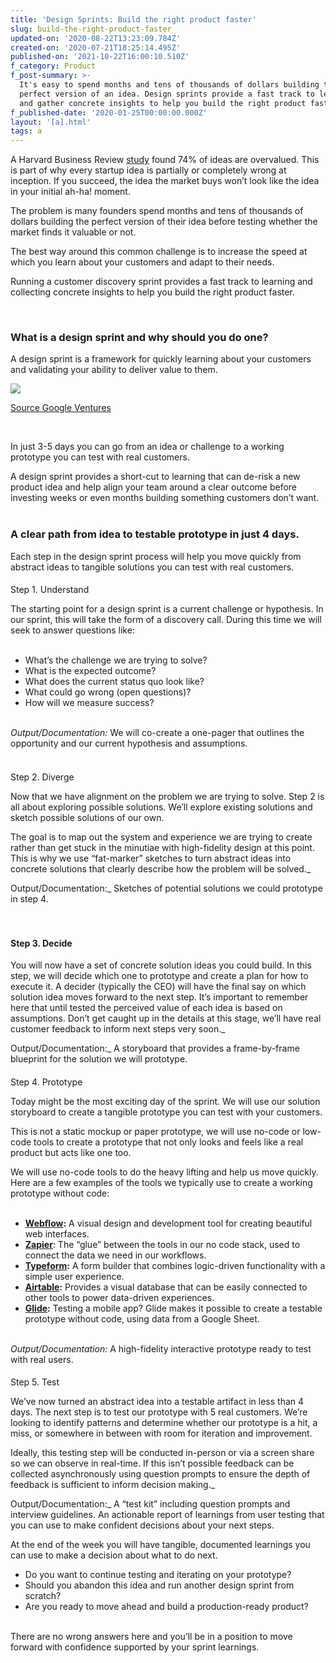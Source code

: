 ```yaml
---
title: 'Design Sprints: Build the right product faster'
slug: build-the-right-product-faster
updated-on: '2020-08-22T13:23:09.784Z'
created-on: '2020-07-21T18:25:14.495Z'
published-on: '2021-10-22T16:00:10.510Z'
f_category: Product
f_post-summary: >-
  It's easy to spend months and tens of thousands of dollars building the
  perfect version of an idea. Design sprints provide a fast track to learning
  and gather concrete insights to help you build the right product faster.
f_published-date: '2020-01-25T00:00:00.000Z'
layout: '[a].html'
tags: a
---
```


A Harvard Business Review [study](https://hbr.org/2019/05/how-to-overcome-the-bias-we-have-toward-our-own-ideas?utm_source=Product%20Talk%20Newsletter%20June%2030,%202019&utm_medium=email&utm_campaign=Worthy%20Reads%20From%20Around%20the%20Web) found 74% of ideas are overvalued. This is part of why every startup idea is partially or completely wrong at inception. If you succeed, the idea the market buys won’t look like the idea in your initial ah-ha! moment.  
  
The problem is many founders spend months and tens of thousands of dollars building the perfect version of their idea before testing whether the market finds it valuable or not.  
  
The best way around this common challenge is to increase the speed at which you learn about your customers and adapt to their needs.  
  
Running a customer discovery sprint provides a fast track to learning and collecting concrete insights to help you build the right product faster.

‍

### What is a design sprint and why should you do one?

A design sprint is a framework for quickly learning about your customers and validating your ability to deliver value to them.

![](https://uploads-ssl.webflow.com/5dcd66f030b4b135fa9c4407/5f4117c479710a171d7bd8e2_sprint-diagram.png)

[Source Google Ventures](https://www.gv.com/sprint/)

‍

In just 3-5 days you can go from an idea or challenge to a working prototype you can test with real customers.  
  
A design sprint provides a short-cut to learning that can de-risk a new product idea and help align your team around a clear outcome before investing weeks or even months building something customers don’t want.  
‍

### A clear path from idea to testable prototype in just 4 days.

Each step in the design sprint process will help you move quickly from abstract ideas to tangible solutions you can test with real customers.

####   
Step 1. Understand

The starting point for a design sprint is a current challenge or hypothesis. In our sprint, this will take the form of a discovery call. During this time we will seek to answer questions like:  
‍

*   What’s the challenge we are trying to solve?
*   What is the expected outcome?
*   What does the current status quo look like?
*   What could go wrong (open questions)?
*   How will we measure success?  
    ‍

_Output/Documentation:_ We will co-create a one-pager that outlines the opportunity and our current hypothesis and assumptions.  
‍

####   
Step 2. Diverge

Now that we have alignment on the problem we are trying to solve. Step 2 is all about exploring possible solutions. We’ll explore existing solutions and sketch possible solutions of our own.  
  
The goal is to map out the system and experience we are trying to create rather than get stuck in the minutiae with high-fidelity design at this point. This is why we use “fat-marker” sketches to turn abstract ideas into concrete solutions that clearly describe how the problem will be solved._  
  
Output/Documentation:_ Sketches of potential solutions we could prototype in step 4.  
‍  
‍

#### Step 3. Decide

You will now have a set of concrete solution ideas you could build. In this step, we will decide which one to prototype and create a plan for how to execute it. A decider (typically the CEO) will have the final say on which solution idea moves forward to the next step. It’s important to remember here that until tested the perceived value of each idea is based on assumptions. Don’t get caught up in the details at this stage, we’ll have real customer feedback to inform next steps very soon._  
  
Output/Documentation:_ A storyboard that provides a frame-by-frame blueprint for the solution we will prototype.

####   
Step 4. Prototype

Today might be the most exciting day of the sprint. We will use our solution storyboard to create a tangible prototype you can test with your customers.  
  
This is not a static mockup or paper prototype, we will use no-code or low-code tools to create a prototype that not only looks and feels like a real product but acts like one too.  
  
We will use no-code tools to do the heavy lifting and help us move quickly. Here are a few examples of the tools we typically use to create a working prototype without code:  
‍

*   [**Webflow**](https://webflow.com/?rfsn=3550499.b1e2fc)**:** A visual design and development tool for creating beautiful web interfaces.
*   [**Zapier**](https://zapier.com/): The “glue” between the tools in our no code stack, used to connect the data we need in our workflows.
*   [**Typeform**](https://www.typeform.com/)**:** A form builder that combines logic-driven functionality with a simple user experience.
*   [**Airtable**](https://airtable.com/invite/r/XdbrATkl)**:** Provides a visual database that can be easily connected to other tools to power data-driven experiences.
*   [**Glide**](https://www.glideapps.com/)**:** Testing a mobile app? Glide makes it possible to create a testable prototype without code, using data from a Google Sheet.  
    ‍

_Output/Documentation:_ A high-fidelity interactive prototype ready to test with real users.

####   
Step 5. Test

We’ve now turned an abstract idea into a testable artifact in less than 4 days. The next step is to test our prototype with 5 real customers. We’re looking to identify patterns and determine whether our prototype is a hit, a miss, or somewhere in between with room for iteration and improvement.  
  
Ideally, this testing step will be conducted in-person or via a screen share so we can observe in real-time. If this isn’t possible feedback can be collected asynchronously using question prompts to ensure the depth of feedback is sufficient to inform decision making._  
  
Output/Documentation:_ A “test kit” including question prompts and interview guidelines. An actionable report of learnings from user testing that you can use to make confident decisions about your next steps.

  
At the end of the week you will have tangible, documented learnings you can use to make a decision about what to do next.

*   Do you want to continue testing and iterating on your prototype?
*   Should you abandon this idea and run another design sprint from scratch?
*   Are you ready to move ahead and build a production-ready product?  
    ‍

There are no wrong answers here and you’ll be in a position to move forward with confidence supported by your sprint learnings.
